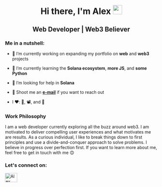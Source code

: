 <h1 align="center">
  Hi there, I'm Alex <img src="https://raw.githubusercontent.com/MartinHeinz/MartinHeinz/master/wave.gif" width="30px">
</h1>
<h2 align="center">Web Developer | Web3 Believer</h2>

<h3 align="left">Me in a nutshell:</h3>

- 🔨 I’m currently working on expanding my portfolio on **web** and **web3** projects

- 🌱 I’m currently learning the **Solana ecosystem**, **more JS**, and **some Python**

- 🤝 I’m looking for help in **Solana**

<!--- - 📝 I "regularly" write articles on [Medium](https://medium.com/@ralessandrocali) --->

<!--- - 💬 Ask me about **React, JavaScript, and C/C++** --->

- 📧 Shoot me an **[e-mail](alexcali@outlook.it)** if you want to reach out

<!--- - 🌐 Learn more about me on [alexcali.me](alexcali.me) --->

- I ❤️: 🍕, 📽️, and 📖

<h3 align="left">Work Philosophy</h3>
<p align="left">
  I am a web developer currently exploring all the buzz around web3. I am motivated to deliver compelling user experiences and what motivates me are results. As a curious individual, I like to break things down to first principles and use a divide-and-conquer approach to solve problems. I believe in progress over perfection first. If you want to learn more about me, feel free to get in touch with me 😊
</p>

<h3 align="left">Let's connect on:</h3>
<p align="left">
<a href="https://linkedin.com/in/rosario-alessandro-cali/" target="blank"><img align="center" src="https://raw.githubusercontent.com/rahuldkjain/github-profile-readme-generator/master/src/images/icons/Social/linked-in-alt.svg" alt="Alex Cali" height="30" width="40" /></a>
<!---
<a href="https://twitter.com/@rosarioalecali" target="blank"><img align="center" src="https://raw.githubusercontent.com/rahuldkjain/github-profile-readme-generator/master/src/images/icons/Social/twitter.svg" alt="@rosarioalecali" height="30" width="40" /></a>
<a href="https://medium.com/@ralessandrocali" target="blank"><img align="center" src="https://raw.githubusercontent.com/rahuldkjain/github-profile-readme-generator/master/src/images/icons/Social/medium.svg" alt="@ralessandrocali" height="30" width="40" /></a>
</p>
--->
